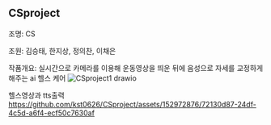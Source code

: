 ## CSproject
조명: CS

조원: 김승태, 한지상, 정의찬, 이채은

작품개요: 실시간으로 카메라를 이용해 운동영상을 띄운 뒤에 음성으로 자세를 교정하게 해주는 ai 헬스 케어 
![CSproject1 drawio](https://github.com/kst0626/CSproject/assets/152972876/3dab4bc3-7c54-4e23-912d-a7a37055cd9f)

헬스영상과 tts출력
https://github.com/kst0626/CSproject/assets/152972876/72130d87-24df-4c5d-a6f4-ecf50c7630af

